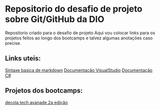 # Repositorio do desafio de projeto sobre Git/GitHub da DIO
Repositorio criado para o desafio de projeto
Aqui vou colocar links para os projetos feitos ao longo dos bootcamps e talvez algumas anotações caso precise.

## Links uteis:
[Sintaxe basica de markdown](https://www.markdownguide.org/basic-syntax/)
[Documentação VisualStudio](https://docs.microsoft.com/pt-br/visualstudio/windows/?view=vs-2022)
[Documentação C#](https://docs.microsoft.com/pt-br/dotnet/csharp/)

## Projetos dos bootcamps:
[decola tech avanade 2a edição](https://github.com/alyson6918/DIO-desafio-github-primeiro-repositorio/blob/main/projetos/avanade-decola-tech2-projetos.md)
